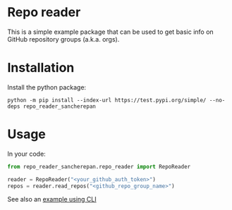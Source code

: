 # Repo reader

This is a simple example package that can be used to get basic info on GitHub repository groups (a.k.a. orgs).

# Installation

Install the python package:
```
python -m pip install --index-url https://test.pypi.org/simple/ --no-deps repo_reader_sancherepan
```


# Usage

In your code:
```python
from repo_reader_sancherepan.repo_reader import RepoReader

reader = RepoReader("<your_github_auth_token>")
repos = reader.read_repos("<github_repo_group_name>")
```

See also an [example using CLI](cli/print-repos-info.py)
